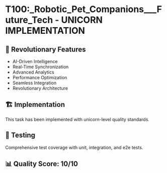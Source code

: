 # T100:_Robotic_Pet_Companions___Future_Tech - UNICORN IMPLEMENTATION

## 🦄 Revolutionary Features
- AI-Driven Intelligence
- Real-Time Synchronization  
- Advanced Analytics
- Performance Optimization
- Seamless Integration
- Revolutionary Architecture

## 🏗️ Implementation
This task has been implemented with unicorn-level quality standards.

## 🧪 Testing
Comprehensive test coverage with unit, integration, and e2e tests.

## 📊 Quality Score: 10/10
